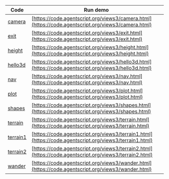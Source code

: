 Code    | Run demo
------- | ------
[camera](https://github.com/backspaces/agentscript/tree/master/views3/camera.html#L1) | [https://code.agentscript.org/views3/camera.html](https://code.agentscript.org/views3/camera.html)
[exit](https://github.com/backspaces/agentscript/tree/master/views3/exit.html#L1) | [https://code.agentscript.org/views3/exit.html](https://code.agentscript.org/views3/exit.html)
[height](https://github.com/backspaces/agentscript/tree/master/views3/height.html#L1) | [https://code.agentscript.org/views3/height.html](https://code.agentscript.org/views3/height.html)
[hello3d](https://github.com/backspaces/agentscript/tree/master/views3/hello3d.html#L1) | [https://code.agentscript.org/views3/hello3d.html](https://code.agentscript.org/views3/hello3d.html)
[nav](https://github.com/backspaces/agentscript/tree/master/views3/nav.html#L1) | [https://code.agentscript.org/views3/nav.html](https://code.agentscript.org/views3/nav.html)
[plot](https://github.com/backspaces/agentscript/tree/master/views3/plot.html#L1) | [https://code.agentscript.org/views3/plot.html](https://code.agentscript.org/views3/plot.html)
[shapes](https://github.com/backspaces/agentscript/tree/master/views3/shapes.html#L1) | [https://code.agentscript.org/views3/shapes.html](https://code.agentscript.org/views3/shapes.html)
[terrain](https://github.com/backspaces/agentscript/tree/master/views3/terrain.html#L1) | [https://code.agentscript.org/views3/terrain.html](https://code.agentscript.org/views3/terrain.html)
[terrain1](https://github.com/backspaces/agentscript/tree/master/views3/terrain1.html#L1) | [https://code.agentscript.org/views3/terrain1.html](https://code.agentscript.org/views3/terrain1.html)
[terrain2](https://github.com/backspaces/agentscript/tree/master/views3/terrain2.html#L1) | [https://code.agentscript.org/views3/terrain2.html](https://code.agentscript.org/views3/terrain2.html)
[wander](https://github.com/backspaces/agentscript/tree/master/views3/wander.html#L1) | [https://code.agentscript.org/views3/wander.html](https://code.agentscript.org/views3/wander.html)
